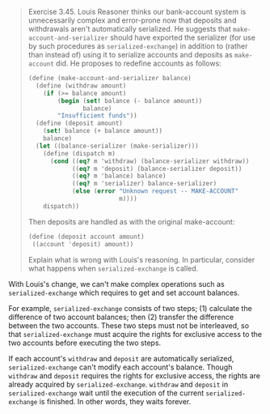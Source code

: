 > Exercise 3.45.  Louis Reasoner thinks our bank-account system is
> unnecessarily complex and error-prone now that deposits and withdrawals
> aren't automatically serialized. He suggests that
> `make-account-and-serializer` should have exported the serializer (for use by
> such procedures as `serialized-exchange`) in addition to (rather than instead
> of) using it to serialize accounts and deposits as `make-account` did. He
> proposes to redefine accounts as follows:
>
> ```scheme
> (define (make-account-and-serializer balance)
>   (define (withdraw amount)
>     (if (>= balance amount)
>         (begin (set! balance (- balance amount))
>                balance)
>         "Insufficient funds"))
>   (define (deposit amount)
>     (set! balance (+ balance amount))
>     balance)
>   (let ((balance-serializer (make-serializer)))
>     (define (dispatch m)
>       (cond ((eq? m 'withdraw) (balance-serializer withdraw))
>             ((eq? m 'deposit) (balance-serializer deposit))
>             ((eq? m 'balance) balance)
>             ((eq? m 'serializer) balance-serializer)
>             (else (error "Unknown request -- MAKE-ACCOUNT"
>                          m))))
>     dispatch))
> ```
>
> Then deposits are handled as with the original make-account:
>
> ```scheme
> (define (deposit account amount)
>  ((account 'deposit) amount))
> ```
>
> Explain what is wrong with Louis's reasoning. In particular, consider what
> happens when `serialized-exchange` is called.

With Louis's change, we can't make complex operations such as
`serialized-exchange` which requires to get and set account balances.

For example, `serialized-exchange` consists of two steps; (1) calculate the
difference of two account balances; then (2) transfer the difference between
the two accounts.  These two steps must not be interleaved, so that
`serialized-exchange` must acquire the rights for exclusive access to the two
accounts before executing the two steps.

If each account's `withdraw` and `deposit` are automatically serialized,
`serialized-exchange` can't modify each account's balance.  Though `withdraw`
and `deposit` requires the rights for exclusive access, the rights are already
acquired by `serialized-exchange`.  `withdraw` and `deposit` in
`serialized-exchange` wait until the execution of the current
`serialized-exchange` is finished.  In other words, they waits forever.
